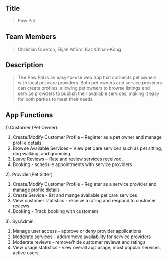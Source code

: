 ## Title
> Paw Pal

## Team Members
> Christian Cureton, Elijah Alford, Kaz Chhan-Kong

## Description
> The Paw Pal is an easy-to-use web app that connects pet owners with local pet care providers. Both pet owners and service providers can create profiles, allowing pet owners to browse listings and service providers to publish their available services, making it easy for both parties to meet their needs.

## App Functions
1).Customer (Pet Owner):
  1. Create/Modify Customer Profile – Register as a pet owner and manage profile details.
  2. Browse Available Services – View pet care services such as pet sitting, dog walking, and grooming.
  3. Leave Reviews – Rate and review services received.
  4. Booking - schedule appointments with service providers

2). Provider(Pet Sitter)
  1. Create/Modify Customer Profile - Register as a service provider and manage profile details
  2. Create Service - list and mange available pet care services
  3. View customer statistics - receive a rating and respond to customer reviews
  4. Booking - Track booking with customers

3). SysAdmin:
  1. Manage user access - approve or deny provider applications
  2. Moderate services - add/remove availability for service providers
  3.  Moderate reviews - remove/hide customer reviews and ratings
  4.  View usage statistics - view overall app usage, most popular services, active users

